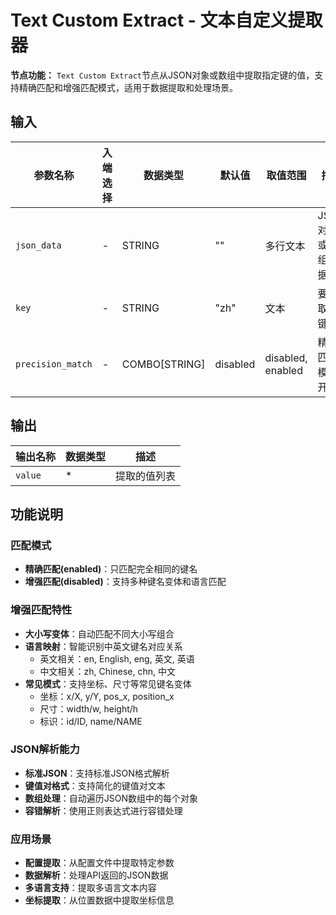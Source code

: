 # Text Custom Extract - 文本自定义提取器

**节点功能：** `Text Custom Extract`节点从JSON对象或数组中提取指定键的值，支持精确匹配和增强匹配模式，适用于数据提取和处理场景。

## 输入

| 参数名称 | 入端选择 | 数据类型 | 默认值 | 取值范围 | 描述 |
| -------- | -------- | -------- | ------ | -------- | ---- |
| `json_data` | - | STRING | "" | 多行文本 | JSON对象或数组数据 |
| `key` | - | STRING | "zh" | 文本 | 要提取的键名 |
| `precision_match` | - | COMBO[STRING] | disabled | disabled, enabled | 精确匹配模式开关 |

## 输出

| 输出名称 | 数据类型 | 描述 |
|---------|----------|------|
| `value` | * | 提取的值列表 |

## 功能说明

### 匹配模式
- **精确匹配(enabled)**：只匹配完全相同的键名
- **增强匹配(disabled)**：支持多种键名变体和语言匹配

### 增强匹配特性
- **大小写变体**：自动匹配不同大小写组合
- **语言映射**：智能识别中英文键名对应关系
  - 英文相关：en, English, eng, 英文, 英语
  - 中文相关：zh, Chinese, chn, 中文
- **常见模式**：支持坐标、尺寸等常见键名变体
  - 坐标：x/X, y/Y, pos_x, position_x
  - 尺寸：width/w, height/h
  - 标识：id/ID, name/NAME

### JSON解析能力
- **标准JSON**：支持标准JSON格式解析
- **键值对格式**：支持简化的键值对文本
- **数组处理**：自动遍历JSON数组中的每个对象
- **容错解析**：使用正则表达式进行容错处理

### 应用场景
- **配置提取**：从配置文件中提取特定参数
- **数据解析**：处理API返回的JSON数据
- **多语言支持**：提取多语言文本内容
- **坐标提取**：从位置数据中提取坐标信息